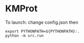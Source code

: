 # KMProt

To launch: change config.json then

```
export PYTHONPATH=${PYTHONPATH}:.
python -m src.run
```

